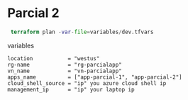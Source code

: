 # Parcial 2

```terraform
 terraform plan -var-file=variables/dev.tfvars
```

variables

```env
location           = "westus"
rg-name            = "rg-parcialapp"
vn_name            = "vn-parcialapp"
apps_name          = ["app-parcial-1", "app-parcial-2"]
cloud_shell_source = "ip" you azure cloud shell ip
management_ip      = "ip" your laptop ip
````
